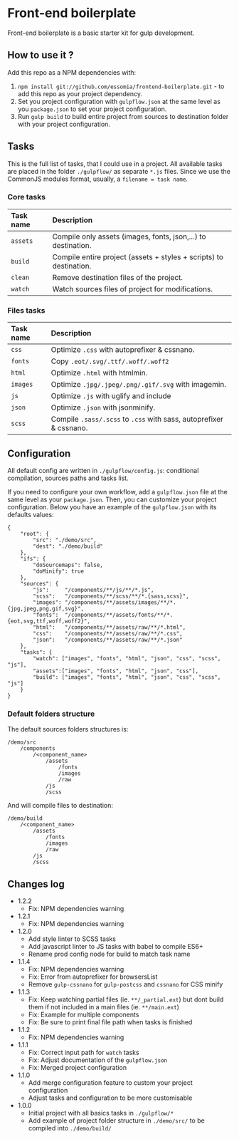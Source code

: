 # Front-end boilerplate

Front-end boilerplate is a basic starter kit for gulp development.

## How to use it ?

Add this repo as a NPM dependencies with:

1. `npm install git://github.com/essomia/frontend-boilerplate.git` - to add this repo as your project dependency.
2. Set you project configuration with `gulpflow.json` at the same level as you `package.json` to set your project configuration.
3. Run `gulp build` to build entire project from sources to destination folder with your project configuration.


## Tasks

This is the full list of tasks, that I could use in a project. All available tasks are placed in the folder `./gulpflow/` as separate `*.js` files. Since we use the CommonJS modules format, usually, a `filename = task name`.

### Core tasks
Task name          | Description
:------------------|:----------------------------------
`assets`           | Compile only assets (images, fonts, json,...) to destination.
`build`            | Compile entire project (assets + styles + scripts) to destination.
`clean`            | Remove destination files of the project.
`watch`            | Watch sources files of project for modifications.

### Files tasks
Task name          | Description
:------------------|:----------------------------------
`css`              | Optimize `.css` with autoprefixer & cssnano.
`fonts`            | Copy `.eot/.svg/.ttf/.woff/.woff2`
`html`             | Optimize `.html` with htmlmin.
`images`           | Optimize `.jpg/.jpeg/.png/.gif/.svg` with imagemin.
`js`               | Optimize `.js` with uglify and include
`json`             | Optimize `.json` with jsonminify.
`scss`             | Compile `.sass/.scss` to `.css` with sass, autoprefixer & cssnano.


## Configuration

All default config are written in `./gulpflow/config.js`: conditional compilation, sources paths and tasks list.

If you need to configure your own workflow, add a `gulpflow.json` file at the same level as your `package.json`.
Then, you can customize your project configuration. Below you have an example of the `gulpflow.json` with its defaults values:

```
{
    "root": {
        "src": "./demo/src",
        "dest": "./demo/build"
    },
    "ifs": {
        "doSourcemaps": false,
        "doMinify": true
    },
    "sources": {
        "js":     "/components/**/js/**/*.js",
        "scss":   "/components/**/scss/**/*.{sass,scss}",
        "images": "/components/**/assets/images/**/*.{jpg,jpeg,png,gif,svg}",
        "fonts":  "/components/**/assets/fonts/**/*.{eot,svg,ttf,woff,woff2}",
        "html":   "/components/**/assets/raw/**/*.html",
        "css":    "/components/**/assets/raw/**/*.css",
        "json":   "/components/**/assets/raw/**/*.json"
    },
    "tasks": {
        "watch": ["images", "fonts", "html", "json", "css", "scss", "js"],
        "assets":["images", "fonts", "html", "json", "css"],
        "build": ["images", "fonts", "html", "json", "css", "scss", "js"]
    }
}
```


### Default folders structure

The default sources folders structures is:

```
/demo/src
    /components
        /<component_name>
            /assets
                /fonts
                /images
                /raw
            /js
            /scss
```

And will compile files to destination:

```
/demo/build
    /<component_name>
        /assets
            /fonts
            /images
            /raw
        /js
        /scss
```


## Changes log
* 1.2.2
    * Fix: NPM dependencies warning
* 1.2.1
    * Fix: NPM dependencies warning
* 1.2.0
    * Add style linter to SCSS tasks
    * Add javascript linter to JS tasks with babel to compile ES6+
    * Rename prod config node for build to match task name
* 1.1.4
    * Fix: NPM dependencies warning
    * Fix: Error from autoprefixer for browsersList
    * Remove `gulp-cssnano` for `gulp-postcss` and `cssnano` for CSS minify
* 1.1.3
    * Fix: Keep watching partial files (ie. `**/_partial.ext`) but dont build them if not included in a main files (ie. `**/main.ext`)
    * Fix: Example for multiple components
    * Fix: Be sure to print final file path when tasks is finished
* 1.1.2
    * Fix: NPM dependencies warning
* 1.1.1
    * Fix: Correct input path for `watch` tasks
    * Fix: Adjust documentation of the `gulpflow.json`
    * Fix: Merged project configuration
* 1.1.0
    * Add merge configuration feature to custom your project configuration
    * Adjust tasks and configuration to be more customisable
* 1.0.0
    * Initial project with all basics tasks in `./gulpflow/*`
    * Add example of project folder structure in `./demo/src/` to be compiled into `./demo/build/`
